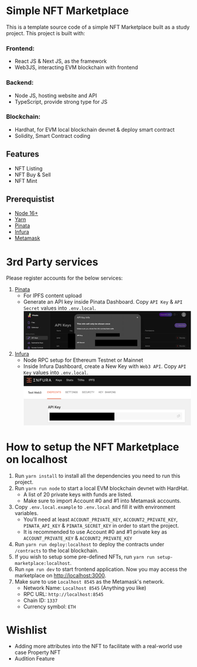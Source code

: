 # Simple NFT Marketplace

This is a template source code of a simple NFT Marketplace built as a study project. This project is built with:

### Frontend: 
- React JS & Next JS, as the framework
- Web3JS, interacting EVM blockchain with frontend
### Backend: 
- Node JS, hosting website and API
- TypeScript, provide strong type for JS
### Blockchain: 
- Hardhat, for EVM local blockchain devnet & deploy smart contract 
- Solidity, Smart Contract coding

## Features
- NFT Listing
- NFT Buy & Sell
- NFT Mint

## Prerequistist 
- [Node 16+](https://nodejs.org/en/download/)
- [Yarn](https://yarnpkg.com/getting-started/install) 
- [Pinata](https://www.pinata.cloud/)
- [Infura](https://www.infura.io/)
- [Metamask](https://metamask.io/download/)

# 3rd Party services
Please register accounts for the below services:
1. [Pinata](https://www.pinata.cloud/)
   - For IPFS content upload
   - Generate an API key inside Pinata Dashboard. Copy `API Key` & `API Secret` values into `.env.local`. ![Pinata](https://raw.githubusercontent.com/mattopolitan/property-nft-marketplace/main/public/docs/pinata.png)
2. [Infura](https://www.infura.io/)
   - Node RPC setup for Ethereum Testnet or Mainnet
   - Inside Infura Dashboard, create a New Key with `Web3 API`. Copy `API Key` values into `.env.local`. ![Infura](https://raw.githubusercontent.com/mattopolitan/property-nft-marketplace/main/public/docs/infura.png)

# How to setup the NFT Marketplace on localhost
1. Run `yarn install` to install all the dependencies you need to run this project.
2. Run `yarn run node` to start a local EVM blockchain devnet with HardHat.
   - A list of 20 private keys with funds are listed. 
   - Make sure to import Account #0 and #1 into Metamask accounts.
3. Copy `.env.local.example` to `.env.local` and fill it with environment variables.
   - You'll need at least `ACCOUNT_PRIVATE_KEY`, `ACCOUNT2_PRIVATE_KEY`, `PINATA_API_KEY` & `PINATA_SECRET_KEY` in order to start the project.
   - It is recommended to use Account #0 and #1 private key as `ACCOUNT_PRIVATE_KEY` & `ACCOUNT2_PRIVATE_KEY`
4. Run `yarn run deploy:localhost` to deploy the contracts under `/contracts` to the local blockchain.
5. If you wish to setup some pre-defined NFTs, run `yarn run setup-marketplace:localhost`.
6. Run `npm run dev` to start frontend application. Now you may access the marketplace on [http://localhost:3000](http://localhost:3000).
7. Make sure to use `Localhost 8545` as the Metamask's network.
   - Network Name: `Localhost 8545` (Anything you like)
   - RPC URL: `http://localhost:8545`
   - Chain ID: `1337`
   - Currency symbol: `ETH`

# Wishlist

- Adding more attributes into the NFT to facilitate with a real-world use case Property NFT
- Audition Feature
